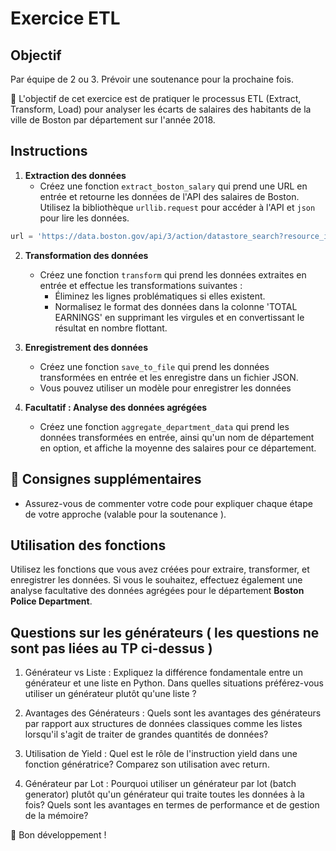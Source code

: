 # Exercice ETL 

## Objectif

Par équipe de 2 ou 3. Prévoir une soutenance pour la prochaine fois.

:rocket: L'objectif de cet exercice est de pratiquer le processus ETL (Extract, Transform, Load) pour analyser les écarts de salaires des habitants de la ville de Boston par département sur l'année 2018. 

## Instructions

1. **Extraction des données**
   - Créez une fonction `extract_boston_salary` qui prend une URL en entrée et retourne les données de l'API des salaires de Boston. Utilisez la bibliothèque `urllib.request` pour accéder à l'API et `json` pour lire les données.

```python
url = 'https://data.boston.gov/api/3/action/datastore_search?resource_id=31358fd1-849a-48e0-8285-e813f6efbdf1'
```

2. **Transformation des données**
   - Créez une fonction `transform` qui prend les données extraites en entrée et effectue les transformations suivantes :
      - Éliminez les lignes problématiques si elles existent.
      - Normalisez le format des données dans la colonne 'TOTAL EARNINGS' en supprimant les virgules et en convertissant le résultat en nombre flottant.

3. **Enregistrement des données**
   - Créez une fonction `save_to_file` qui prend les données transformées en entrée et les enregistre dans un fichier JSON.
   - Vous pouvez utiliser un modèle pour enregistrer les données 

4. **Facultatif : Analyse des données agrégées**
   - Créez une fonction `aggregate_department_data` qui prend les données transformées en entrée, ainsi qu'un nom de département en option, et affiche la moyenne des salaires pour ce département.


## :pill: Consignes supplémentaires

- Assurez-vous de commenter votre code pour expliquer chaque étape de votre approche (valable pour la soutenance ).

## Utilisation des fonctions

Utilisez les fonctions que vous avez créées pour extraire, transformer, et enregistrer les données. Si vous le souhaitez, effectuez également une analyse facultative des données agrégées pour le département **Boston Police Department**.

## Questions sur les générateurs ( les questions ne sont pas liées au TP ci-dessus )

1. Générateur vs Liste : Expliquez la différence fondamentale entre un générateur et une liste en Python. Dans quelles situations préférez-vous utiliser un générateur plutôt qu'une liste ?

1. Avantages des Générateurs : Quels sont les avantages des générateurs par rapport aux structures de données classiques comme les listes lorsqu'il s'agit de traiter de grandes quantités de données?

1. Utilisation de Yield : Quel est le rôle de l'instruction yield dans une fonction génératrice? Comparez son utilisation avec return.

1. Générateur par Lot : Pourquoi utiliser un générateur par lot (batch generator) plutôt qu'un générateur qui traite toutes les données à la fois? Quels sont les avantages en termes de performance et de gestion de la mémoire?

:rocket: Bon développement ! 
